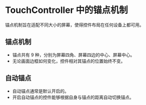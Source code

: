 # TouchController 中的锚点机制

锚点机制旨在适配不同大小的屏幕，使得控件布局在任何设备上都可用。

## 锚点机制

- 锚点共有 9 种，分别为屏幕四角、屏幕四边的中心、屏幕中心。
- 无论画面边框如何变化，控件相对其锚点的位置始终不变。

## 自动锚点

- 自动锚点通常是默认开启的。
- 开启自动锚点的控件能够根据自身与锚点的距离自动切换锚点。

